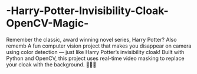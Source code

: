 # -Harry-Potter-Invisibility-Cloak-OpenCV-Magic-
Remember the classic, award winning novel series, Harry Potter?
Also rememb
A fun computer vision project that makes you disappear on camera using color detection — just like Harry Potter’s invisibility cloak! Built with Python and OpenCV, this project uses real-time video masking to replace your cloak with the background. 🧙‍♂️✨
